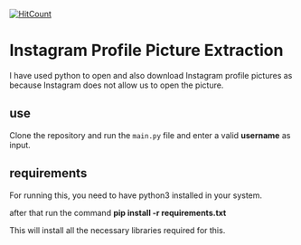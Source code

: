[![HitCount](http://hits.dwyl.io/debdutgoswami/instagram-profile-picture.svg)](http://hits.dwyl.io/debdutgoswami/instagram-profile-picture)

# Instagram Profile Picture Extraction

I have used python to open and also download Instagram profile pictures as because Instagram does not allow us to open the picture.

## use

Clone the repository and run the ```main.py``` file and enter a valid **username** as input.

## requirements
For running this, you need to have python3 installed in your system.

after that run the command
**pip install -r requirements.txt**

This will install all the necessary libraries required for this.
